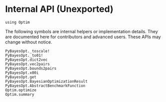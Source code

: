 # Internal API (Unexported)

```@setup internal
using Optim
```

The following symbols are internal helpers or implementation details. They are documented here for
contributors and advanced users. These APIs may change without notice.

```@docs
PyBayesOpt._toscale!
PyBayesOpt._to01!
PyBayesOpt.dict2vec
PyBayesOpt.vec2pairs
PyBayesOpt.bounds2pairs
PyBayesOpt.x00i
PyBayesOpt.get
PyBayesOpt.BayesianOptimizationResult
PyBayesOpt.AbstractBenchmarkFunction
Optim.optimize
Optim.summary
```
